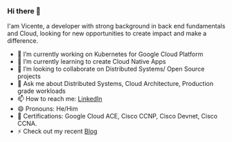 ### Hi there 👋


I'am Vicente, a developer with strong background in back end fundamentals and Cloud, looking for new opportunities to create impact and make a difference. 

- 🔭 I’m currently working on Kubernetes for Google Cloud Platform
- 🌱 I’m currently learning to create Cloud Native Apps
- 👯 I’m looking to collaborate on Distributed Systems/ Open Source projects
- 💬 Ask me about Distributed Systems, Cloud Architecture, Production grade workloads
- 📫 How to reach me: [LinkedIn](https://www.linkedin.com/in/vinx-aguilar/)
- 😄 Pronouns: He/Him
- 🔭 Certifications: Google Cloud ACE, Cisco CCNP, Cisco Devnet, Cisco CCNA. 
- ⚡ Check out my recent [Blog](https://vicente-aguilar.blogspot.com)

<!--
- ⚡ Fun fact: 
- 🤔 I’m looking for help with ...
- Blog of tech ideas: https://vicente-aguilar.blogspot.com/ 
-->

